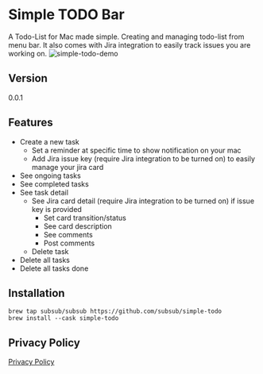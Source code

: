 # Simple TODO Bar

A Todo-List for Mac made simple. Creating and managing todo-list from menu bar. It also comes with Jira integration to easily track issues you are working on.
![simple-todo-demo](https://github.com/subsub/Simple-Todo-MacOS/assets/9811910/3edc0684-8953-4707-8ea4-5274f75f1e56)



## Version

0.0.1

## Features

- Create a new task
  - Set a reminder at specific time to show notification on your mac
  - Add Jira issue key (require Jira integration to be turned on) to easily manage your jira card
- See ongoing tasks
- See completed tasks
- See task detail
  - See Jira card detail (require Jira integration to be turned on) if issue key is provided
    - Set card transition/status
    - See card description
    - See comments
    - Post comments
  - Delete task
- Delete all tasks
- Delete all tasks done

## Installation

```
brew tap subsub/subsub https://github.com/subsub/simple-todo
brew install --cask simple-todo
```

## Privacy Policy

[Privacy Policy](https://www.subkhansarif.id/privacy-policy)
